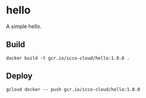 # hello

A simple hello.

## Build

```
docker build -t gcr.io/icco-cloud/hello:1.0.0 .
```

## Deploy

```
gcloud docker -- push gcr.io/icco-cloud/hello:1.0.0
```
